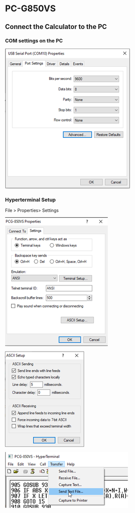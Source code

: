 # PC-G850VS

## Connect the Calculator to the PC

### COM settings on the PC

![port_settings](port_settings.PNG)

### Hyperterminal Setup

File > Properties> Settings

![hyperterminal1](hyperterminal1.png)

![hyperterminal2](hyperterminal2.PNG)

![hyperterminal1](hyperterminal3.png)



